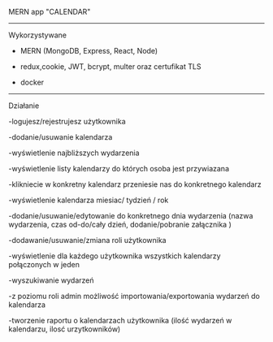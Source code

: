  MERN app "CALENDAR"

----------------------------------------------------------------------
Wykorzystywane

- MERN (MongoDB, Express, React, Node)

- redux,cookie, JWT, bcrypt, multer oraz certufikat TLS

- docker
------------------------------------------------------------------------

Działanie

-logujesz/rejestrujesz użytkownika 

-dodanie/usuwanie kalendarza

-wyświetlenie najbliższych wydarzenia

-wyświetlenie listy kalendarzy do których osoba jest przywiazana

-klikniecie w konkretny kalendarz przeniesie nas do konkretnego kalendarz

-wyświetlenie kalendarza miesiac/ tydzień / rok 

-dodanie/usuwanie/edytowanie do konkretnego dnia wydarzenia (nazwa wydarzenia, czas od-do/cały dzień, dodanie/pobranie załącznika )

-dodawanie/usuwanie/zmiana roli użytkownika 

-wyświetlenie dla każdego użytkownika wszystkich  kalendarzy połączonych w jeden 

-wyszukiwanie wydarzeń

-z poziomu roli admin możliwość importowania/exportowania wydarzeń do kalendarza

-tworzenie raportu o kalendarzach użytkownika (ilość wydarzeń w kalendarzu, ilosć urzytkowników)
